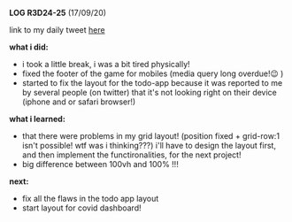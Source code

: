 **LOG R3D24-25** (17/09/20)

link to my daily tweet [here](https://twitter.com/Nightcoder2/status/1306493413097975808)


**what i did:**

- i took a little break, i was a bit tired physically!
- fixed the footer of the game for mobiles (media query long overdue!😉 )
- started to fix the layout for the todo-app because it was reported to me by several people (on twitter) that it's not looking right on their device (iphone and or safari browser!)

**what i learned:**

- that there were problems in my grid layout! (position fixed + grid-row:1 isn't possible! wtf was i thinking???)
i'll have to design the layout first, and then implement the functironalities, for the next project!
- big difference between 100vh and 100% !!!

**next:**
  
- fix all the flaws in the todo app layout
- start layout for covid dashboard!




 
